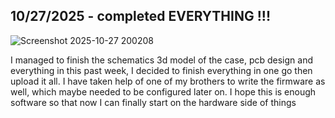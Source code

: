 <!--
  ===================    !!READ THIS NOTICE!!   ====================
  DO NOT edit this file manually. Your changes WILL BE OVERWRITTEN!
  This journal is auto generated and updated by Hack Club Blueprint.
  To edit this file, please edit your journal entries on Blueprint.
  ==================================================================
-->

## 10/27/2025 - completed EVERYTHING !!!  

![Screenshot 2025-10-27 200208](https://blueprint.hackclub.com/user-attachments/blobs/proxy/eyJfcmFpbHMiOnsiZGF0YSI6NTk0OSwicHVyIjoiYmxvYl9pZCJ9fQ==--f593b2942a8f09cc4207ed330b158e6d27a0744a/Screenshot%202025-10-27%20200208.png)

I managed to finish the schematics 3d model of the case, pcb design and everything in this past week, I decided to finish everything in one go then upload it all. I have taken help of one of my brothers to write the firmware as well, which maybe needed to be configured later on. I hope this is enough software so that now I can finally start on the hardware side of things 
  


